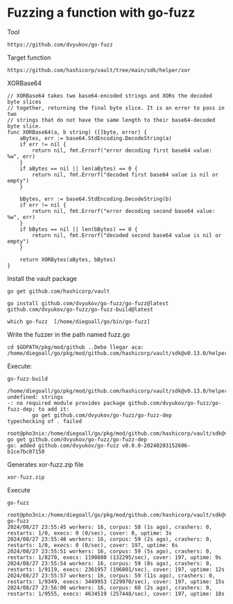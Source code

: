 # Fuzzing a function with go-fuzz

Tool

    https://github.com/dvyukov/go-fuzz


Target function

    https://github.com/hashicorp/vault/tree/main/sdk/helper/xor

XORBase64

    // XORBase64 takes two base64-encoded strings and XORs the decoded byte slices
    // together, returning the final byte slice. It is an error to pass in two
    // strings that do not have the same length to their base64-decoded byte slice.
    func XORBase64(a, b string) ([]byte, error) {
        aBytes, err := base64.StdEncoding.DecodeString(a)
        if err != nil {
            return nil, fmt.Errorf("error decoding first base64 value: %w", err)
        }
        if aBytes == nil || len(aBytes) == 0 {
            return nil, fmt.Errorf("decoded first base64 value is nil or empty")
        }

        bBytes, err := base64.StdEncoding.DecodeString(b)
        if err != nil {
            return nil, fmt.Errorf("error decoding second base64 value: %w", err)
        }
        if bBytes == nil || len(bBytes) == 0 {
            return nil, fmt.Errorf("decoded second base64 value is nil or empty")
        }

        return XORBytes(aBytes, bBytes)
    }



Install the vault package

    go get github.com/hashicorp/vault

    go install github.com/dvyukov/go-fuzz/go-fuzz@latest github.com/dvyukov/go-fuzz/go-fuzz-build@latest

    which go-fuzz  [/home/diegoall/go/bin/go-fuzz]


Write the fuzzer in the path named fuzz.go

    cd $GOPATH/pkg/mod/github ..Debo llegar aca:
    /home/diegoall/go/pkg/mod/github.com/hashicorp/vault/sdk@v0.13.0/helper/xor

Execute:

    go-fuzz-build

    /home/diegoall/go/pkg/mod/github.com/hashicorp/vault/sdk@v0.13.0/helper/xor/fuzz.go:4:19: undefined: strings
    -: no required module provides package github.com/dvyukov/go-fuzz/go-fuzz-dep; to add it:
            go get github.com/dvyukov/go-fuzz/go-fuzz-dep
    typechecking of . failed

    root@pho3nix:/home/diegoall/go/pkg/mod/github.com/hashicorp/vault/sdk@v0.13.0/helper/xor# go get github.com/dvyukov/go-fuzz/go-fuzz-dep
    go: added github.com/dvyukov/go-fuzz v0.0.0-20240203152606-b1ce7bc07150

Generates xor-fuzz.zip file

    xor-fuzz.zip


Execute 

    go-fuzz

    root@pho3nix:/home/diegoall/go/pkg/mod/github.com/hashicorp/vault/sdk@v0.13.0/helper/xor# go-fuzz
    2024/08/27 23:55:45 workers: 16, corpus: 58 (1s ago), crashers: 0, restarts: 1/0, execs: 0 (0/sec), cover: 0, uptime: 3s
    2024/08/27 23:55:48 workers: 16, corpus: 59 (2s ago), crashers: 0, restarts: 1/0, execs: 0 (0/sec), cover: 197, uptime: 6s
    2024/08/27 23:55:51 workers: 16, corpus: 59 (5s ago), crashers: 0, restarts: 1/8270, execs: 1190880 (132295/sec), cover: 197, uptime: 9s
    2024/08/27 23:55:54 workers: 16, corpus: 59 (8s ago), crashers: 0, restarts: 1/9119, execs: 2361957 (196801/sec), cover: 197, uptime: 12s
    2024/08/27 23:55:57 workers: 16, corpus: 59 (11s ago), crashers: 0, restarts: 1/9349, execs: 3449953 (229970/sec), cover: 197, uptime: 15s
    2024/08/27 23:56:00 workers: 16, corpus: 60 (2s ago), crashers: 0, restarts: 1/9555, execs: 4634519 (257448/sec), cover: 197, uptime: 18s